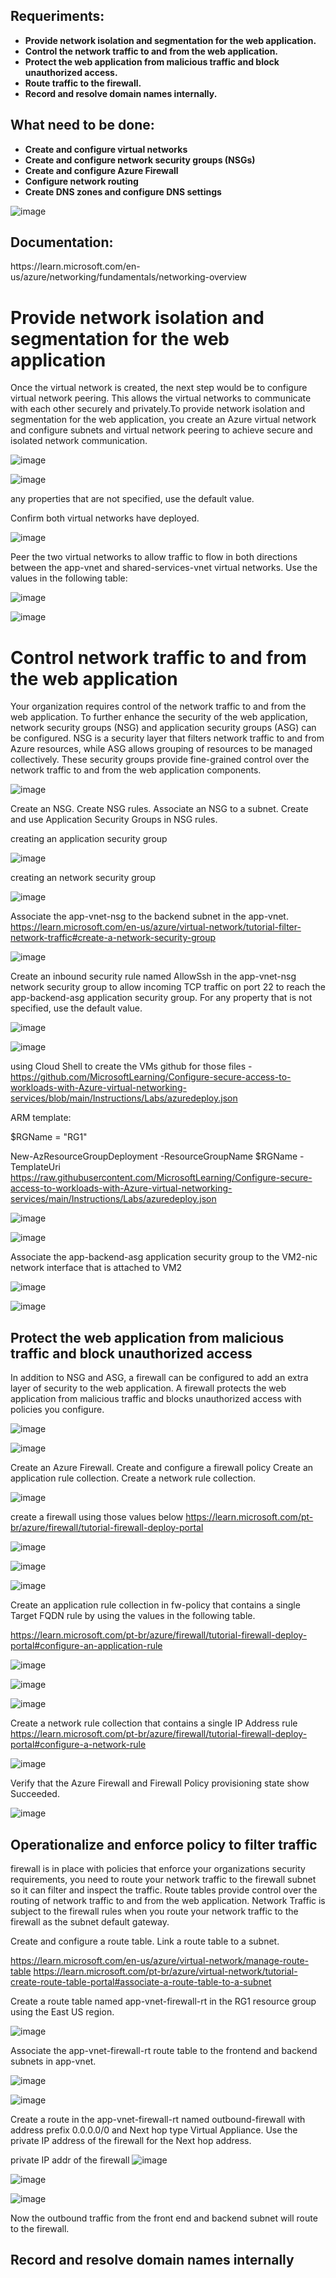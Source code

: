 

<h2>Requeriments:</h2>

- <b>Provide network isolation and segmentation for the web application.</b>
- <b>Control the network traffic to and from the web application.</b>
- <b>Protect the web application from malicious traffic and block unauthorized access.</b>
- <b>Route traffic to the firewall.</b>
- <b>Record and resolve domain names internally.</b>


<h2>What need to be done:</h2>

- <b>Create and configure virtual networks</b>
- <b>Create and configure network security groups (NSGs)</b>
- <b>Create and configure Azure Firewall</b>
- <b>Configure network routing</b>
- <b>Create DNS zones and configure DNS settings</b>

![image](https://github.com/M4gOo/PROJECTS/assets/57456345/48c19e93-7d3f-423f-8263-bfa3a7c7319b)


<h2>Documentation:</h2>
https://learn.microsoft.com/en-us/azure/networking/fundamentals/networking-overview


<h1>Provide network isolation and segmentation for the web application</h1>

Once the virtual network is created, the next step would be to configure virtual network peering. This allows the virtual networks to communicate with each other securely and privately.To provide network isolation and segmentation for the web application, you create an Azure virtual network and configure subnets and virtual network peering to achieve secure and isolated network communication.

![image](https://github.com/M4gOo/PROJECTS/assets/57456345/c1e4f622-384a-4118-b6e1-5a3ad81c6529)


![image](https://github.com/M4gOo/PROJECTS/assets/57456345/3656a27a-d306-4ed2-92f6-b5fa90bcbc02)

any properties that are not specified, use the default value.


Confirm both virtual networks have deployed.

![image](https://github.com/M4gOo/PROJECTS/assets/57456345/2c1cbf27-e316-4bda-8cdf-6b090c2e5f62)


Peer the two virtual networks to allow traffic to flow in both directions between the app-vnet and shared-services-vnet virtual networks. Use the values in the following table:

![image](https://github.com/M4gOo/PROJECTS/assets/57456345/adb813f3-230f-400d-830e-67b01f4b0eb8)



![image](https://github.com/M4gOo/PROJECTS/assets/57456345/71b596b2-671f-43d2-8ed7-55379bdf3dd8)


<h1>Control network traffic to and from the web application</h1>

Your organization requires control of the network traffic to and from the web application. To further enhance the security of the web application, network security groups (NSG) and application security groups (ASG) can be configured. NSG is a security layer that filters network traffic to and from Azure resources, while ASG allows grouping of resources to be managed collectively. These security groups provide fine-grained control over the network traffic to and from the web application components.

![image](https://github.com/M4gOo/PROJECTS/assets/57456345/23d66514-9392-4130-b6a9-b6f865573d7b)

Create an NSG.
Create NSG rules.
Associate an NSG to a subnet.
Create and use Application Security Groups in NSG rules.


creating an application security group

![image](https://github.com/M4gOo/PROJECTS/assets/57456345/1fb428e3-63ee-495a-aa79-2bfd39ac6696)


creating an network security group

![image](https://github.com/M4gOo/PROJECTS/assets/57456345/96597d00-fa9f-4fbc-a205-9a1cd87a88bb)


Associate the app-vnet-nsg to the backend subnet in the app-vnet. 
https://learn.microsoft.com/en-us/azure/virtual-network/tutorial-filter-network-traffic#create-a-network-security-group

![image](https://github.com/M4gOo/PROJECTS/assets/57456345/86424889-0f1c-4fe0-a36a-8e8962197142)


Create an inbound security rule named AllowSsh in the app-vnet-nsg network security group to allow incoming TCP traffic on port 22 to reach the app-backend-asg application security group. For any property that is not specified, use the default value. 

![image](https://github.com/M4gOo/PROJECTS/assets/57456345/61b9f4a8-daf0-4dbd-8460-a9496f76b5d8)

![image](https://github.com/M4gOo/PROJECTS/assets/57456345/e2501fcd-1f26-44a2-9c6f-b9e37a07cbf9)


using Cloud Shell to create the VMs 
github for those files - https://github.com/MicrosoftLearning/Configure-secure-access-to-workloads-with-Azure-virtual-networking-services/blob/main/Instructions/Labs/azuredeploy.json

ARM template: 
 
$RGName = "RG1"
   
New-AzResourceGroupDeployment -ResourceGroupName $RGName -TemplateUri https://raw.githubusercontent.com/MicrosoftLearning/Configure-secure-access-to-workloads-with-Azure-virtual-networking-services/main/Instructions/Labs/azuredeploy.json

![image](https://github.com/M4gOo/PROJECTS/assets/57456345/1c05d927-40f8-4bfc-8665-f0b0e5b20955)

![image](https://github.com/M4gOo/PROJECTS/assets/57456345/880ec11f-3ff6-4b5b-8d61-b4effd33f9c3)

Associate the app-backend-asg application security group to the VM2-nic network interface that is attached to VM2

![image](https://github.com/M4gOo/PROJECTS/assets/57456345/5561c5c1-f39c-4d24-b84b-ac2f7d547019)

![image](https://github.com/M4gOo/PROJECTS/assets/57456345/84b9a4df-084e-487e-bb99-9eb5038c48fc)



<h2>Protect the web application from malicious traffic and block unauthorized access</h2>

In addition to NSG and ASG, a firewall can be configured to add an extra layer of security to the web application. A firewall protects the web application from malicious traffic and blocks unauthorized access with policies you configure.


![image](https://github.com/M4gOo/PROJECTS/assets/57456345/ba37c883-32c6-4c43-ad2f-790b34d2294f)


![image](https://github.com/M4gOo/PROJECTS/assets/57456345/365da9ec-9c11-43ed-b11a-21965cf3c062)

Create an Azure Firewall.
Create and configure a firewall policy
Create an application rule collection.
Create a network rule collection.

![image](https://github.com/M4gOo/PROJECTS/assets/57456345/de832915-e506-4f50-949d-e33e08d8c955)

create a firewall using those values below
https://learn.microsoft.com/pt-br/azure/firewall/tutorial-firewall-deploy-portal

![image](https://github.com/M4gOo/PROJECTS/assets/57456345/bbcd3a8e-4707-4607-9efe-b859fdc5a87c)

![image](https://github.com/M4gOo/PROJECTS/assets/57456345/d00c73ca-f6e7-4643-81df-62d3f419a8ee)

![image](https://github.com/M4gOo/PROJECTS/assets/57456345/e0562d42-54f7-42e1-97c8-c9d9131abb75)


Create an application rule collection in fw-policy that contains a single Target FQDN rule by using the values in the following table. 

https://learn.microsoft.com/pt-br/azure/firewall/tutorial-firewall-deploy-portal#configure-an-application-rule

![image](https://github.com/M4gOo/PROJECTS/assets/57456345/8723e621-35b4-4f49-aabc-e2d36fc47d22)

![image](https://github.com/M4gOo/PROJECTS/assets/57456345/083758cb-2bd6-4be6-b5fd-928252d56bc7)

![image](https://github.com/M4gOo/PROJECTS/assets/57456345/772de25e-7558-4dab-b7f6-3c7a1116e9aa)




Create a network rule collection that contains a single IP Address rule
https://learn.microsoft.com/pt-br/azure/firewall/tutorial-firewall-deploy-portal#configure-a-network-rule

![image](https://github.com/M4gOo/PROJECTS/assets/57456345/d7140cf0-f453-4627-90d2-f119b30750a9)


Verify that the Azure Firewall and Firewall Policy provisioning state show Succeeded.

![image](https://github.com/M4gOo/PROJECTS/assets/57456345/3ad61864-49c6-47e7-9cd0-5e05b4ac45fa)



<h2>Operationalize and enforce policy to filter traffic</h2>

 firewall is in place with policies that enforce your organizations security requirements, you need to route your network traffic to the firewall subnet so it can filter and inspect the traffic. Route tables provide control over the routing of network traffic to and from the web application. Network Traffic is subject to the firewall rules when you route your network traffic to the firewall as the subnet default gateway.

Create and configure a route table.
Link a route table to a subnet.

https://learn.microsoft.com/en-us/azure/virtual-network/manage-route-table
https://learn.microsoft.com/pt-br/azure/virtual-network/tutorial-create-route-table-portal#associate-a-route-table-to-a-subnet

Create a route table named app-vnet-firewall-rt in the RG1 resource group using the East US region.

![image](https://github.com/M4gOo/PROJECTS/assets/57456345/d9f5df9a-4971-4eae-80a9-13477e2e3db4)

Associate the app-vnet-firewall-rt route table to the frontend and backend subnets in app-vnet.

![image](https://github.com/M4gOo/PROJECTS/assets/57456345/52fd1ff7-795a-460a-b1ca-b5af036fd9d8)

![image](https://github.com/M4gOo/PROJECTS/assets/57456345/cd993ba1-f3f5-4d1d-85bf-c96043e450d8)




Create a route in the app-vnet-firewall-rt named outbound-firewall with address prefix 0.0.0.0/0 and Next hop type Virtual Appliance. Use the private IP address of the firewall for the Next hop address.

private IP addr of the firewall
![image](https://github.com/M4gOo/PROJECTS/assets/57456345/b0892bb4-88cc-440f-adb6-0a91b5b0c27f)


![image](https://github.com/M4gOo/PROJECTS/assets/57456345/10c23f4d-463e-429c-aad0-a651a6e5adaa)

![image](https://github.com/M4gOo/PROJECTS/assets/57456345/24c6a444-13d6-43e1-95e7-dfb1fa9ac948)

Now the outbound traffic from the front end and backend subnet will route to the firewall.



<h2>Record and resolve domain names internally</h2>







